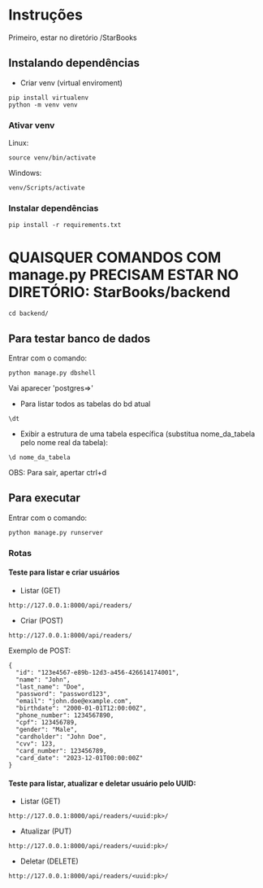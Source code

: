 # Instruções
Primeiro, estar no diretório /StarBooks
## Instalando dependências
- Criar venv (virtual enviroment)
```console
pip install virtualenv
python -m venv venv
```
### Ativar venv

Linux:
```console
source venv/bin/activate
```
Windows:
```console
venv/Scripts/activate
```

### Instalar dependências
```console
pip install -r requirements.txt
```
# QUAISQUER COMANDOS COM manage.py PRECISAM ESTAR NO DIRETÓRIO: StarBooks/backend
```console
cd backend/
```
## Para testar banco de dados
Entrar com o comando:
```console
python manage.py dbshell
```
Vai aparecer 'postgres=>'
- Para listar todos as tabelas do bd atual
```console
\dt
```
- Exibir a estrutura de uma tabela específica (substitua nome_da_tabela pelo nome real da tabela):
```console
\d nome_da_tabela
```
OBS: Para sair, apertar ctrl+d

## Para executar
Entrar com o comando:
```console
python manage.py runserver
```
### Rotas

#### Teste para listar e criar usuários
- Listar (GET)
```console
http://127.0.0.1:8000/api/readers/
```
- Criar (POST)
```console
http://127.0.0.1:8000/api/readers/
```
Exemplo de POST:

```console
{
  "id": "123e4567-e89b-12d3-a456-426614174001",
  "name": "John",
  "last_name": "Doe",
  "password": "password123",
  "email": "john.doe@example.com",
  "birthdate": "2000-01-01T12:00:00Z",
  "phone_number": 1234567890,
  "cpf": 123456789,
  "gender": "Male",
  "cardholder": "John Doe",
  "cvv": 123,
  "card_number": 123456789,
  "card_date": "2023-12-01T00:00:00Z"
}
```

#### Teste para listar, atualizar e deletar usuário pelo UUID:

- Listar (GET)
```console
http://127.0.0.1:8000/api/readers/<uuid:pk>/
```
- Atualizar (PUT)
```console
http://127.0.0.1:8000/api/readers/<uuid:pk>/
```
- Deletar (DELETE)
```console
http://127.0.0.1:8000/api/readers/<uuid:pk>/
```



